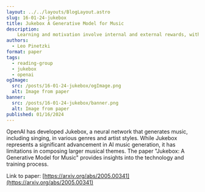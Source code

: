 ```yaml
---
layout: ../../layouts/BlogLayout.astro
slug: 16-01-24-jukebox
title: Jukebox A Generative Model for Music
description: 
    Learning and motivation involve internal and external rewards, with behaviors being influenced by the anticipation of positive outcomes. The study of how organisms, including Ivan Pavlov's famous dog experiment, learn to predict rewards has been a productive field for over a century. Recent scientific advancements have allowed researchers to understand the brain's mechanisms behind reward learning, while computer scientists have developed algorithms that enable artificial systems to learn through reinforcement and reward predictions.
authors:
  - Leo Pinetzki
format: paper
tags:
  - reading-group
  - jukebox
  - openai
ogImage: 
  src: /posts/16-01-24-jukebox/ogImage.png
  alt: Image from paper
banner: 
  src: /posts/16-01-24-jukebox/banner.png
  alt: Image from paper
published: 01/16/2024
---
```

OpenAI has developed Jukebox, a neural network that generates music, including singing, in various genres and artist styles. While Jukebox represents a significant advancement in AI music generation, it has limitations in composing larger musical themes. The paper "Jukebox: A Generative Model for Music" provides insights into the technology and training process.

Link to paper: [https://arxiv.org/abs/2005.00341](https://arxiv.org/abs/2005.00341)